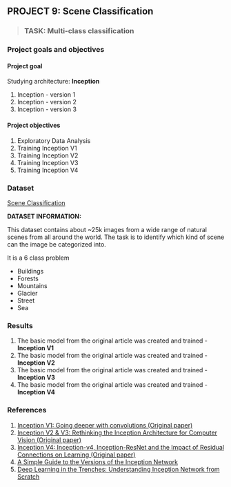 ## PROJECT 9: Scene Classification

> ### TASK: Multi-class classification

### Project goals and objectives

#### Project goal

Studying architecture: **Inception**
1. Inception - version 1
2. Inception - version 2
3. Inception - version 3

#### Project objectives

1. Exploratory Data Analysis
2. Training Inception V1
3. Training Inception V2
4. Training Inception V3
5. Training Inception V4

### Dataset

[Scene Classification](https://www.kaggle.com/nitishabharathi/scene-classification)

**DATASET INFORMATION:**

This dataset contains about ~25k images from a wide range of natural scenes from all around the world. The task is to identify which kind of scene can the image be categorized into.

It is a 6 class problem
- Buildings
- Forests
- Mountains
- Glacier
- Street
- Sea

### Results

1. The basic model from the original article was created and trained - **Inception V1**
2. The basic model from the original article was created and trained - **Inception V2**
3. The basic model from the original article was created and trained - **Inception V3**
4. The basic model from the original article was created and trained - **Inception V4**

### References

1. [Inception V1: Going deeper with convolutions (Original paper)](https://arxiv.org/pdf/1409.4842v1.pdf)
2. [Inception V2 & V3: Rethinking the Inception Architecture for Computer Vision (Original paper)](https://arxiv.org/pdf/1512.00567v3.pdf)
3. [Inception V4: Inception-v4, Inception-ResNet and the Impact of Residual Connections on Learning (Original paper)](https://arxiv.org/pdf/1602.07261.pdf)
4. [A Simple Guide to the Versions of the Inception Network](https://towardsdatascience.com/a-simple-guide-to-the-versions-of-the-inception-network-7fc52b863202)
5. [Deep Learning in the Trenches: Understanding Inception Network from Scratch](https://www.analyticsvidhya.com/blog/2018/10/understanding-inception-network-from-scratch/)

